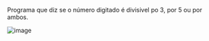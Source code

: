 Programa que diz se o número digitado é divisivel po 3, por 5 ou por ambos.

![image](https://user-images.githubusercontent.com/106848192/184029174-b39eeff5-83c6-4147-8100-06b20f851b7e.png)
